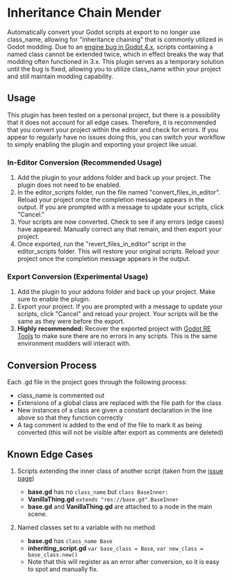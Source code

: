 # Inheritance Chain Mender
Automatically convert your Godot scripts at export to no longer use class_name, allowing for "inheritance chaining" that is commonly utilized in Godot modding.
Due to an [engine bug in Godot 4.x](https://github.com/godotengine/godot/issues/83542), scripts containing a named class cannot be extended twice, which in effect breaks the way that modding often functioned in 3.x.
This plugin serves as a temporary solution until the bug is fixed, allowing you to utilize class_name within your project and still maintain modding capability.

## Usage
This plugin has been tested on a personal project, but there is a possibility that it does not account for all edge cases.
Therefore, it is recommended that you convert your project within the editor and check for errors.
If you appear to regularly have no issues doing this, you can switch your workflow to simply enabling the plugin and exporting your project like usual.

### In-Editor Conversion (Recommended Usage)

1. Add the plugin to your addons folder and back up your project. The plugin does not need to be enabled.
2. In the editor_scripts folder, run the file named "convert_files_in_editor". Reload your project once the completion message appears in the output. If you are prompted with a message to update your scripts, click "Cancel."
3. Your scripts are now converted. Check to see if any errors (edge cases) have appeared. Manually correct any that remain, and then export your project.
4. Once exported, run the "revert_files_in_editor" script in the editor_scripts folder. This will restore your original scripts. Reload your project once the completion message appears in the output.

### Export Conversion (Experimental Usage)
1. Add the plugin to your addons folder and back up your project. Make sure to enable the plugin.
2. Export your project. If you are prompted with a message to update your scripts, click "Cancel" and reload your project. Your scripts will be the same as they were before the export.
3. **Highly recommended:** Recover the exported project with [Godot RE Tools](https://github.com/bruvzg/gdsdecomp) to make sure there are no errors in any scripts. This is the same environment modders will interact with.

## Conversion Process
Each .gd file in the project goes through the following process:
- class_name is commented out
- Extensions of a global class are replaced with the file path for the class
- New instances of a class are given a constant declaration in the line above so that they function correctly
- A tag comment is added to the end of the file to mark it as being converted (this will not be visible after export as comments are deleted)

## Known Edge Cases
1. Scripts extending the inner class of another script (taken from the [issue page](https://github.com/godotengine/godot/issues/83542))
   - **base.gd** has no `class_name` but `class BaseInner:`
   - **VanillaThing.gd** `extends "res://base.gd".BaseInner`
   - **base.gd** and **VanillaThing.gd** are attached to a node in the main scene.

2. Named classes set to a variable with no method
   - **base.gd** has `class_name Base`
   - **inheriting_script.gd** `var base_class = Base`, `var new_class = base_class.new()`
   - Note that this will register as an error after conversion, so it is easy to spot and manually fix.
